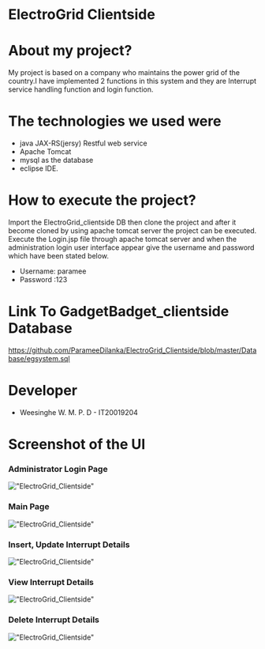 # ElectroGrid Clientside 

# About my project?
My project is based on a company who maintains the power grid of the country.I have implemented 2 functions in this system and they are Interrupt service handling function and login function.

#  The technologies we used were
-  java JAX-RS(jersy) Restful web service  
-  Apache  Tomcat  
-  mysql as the database 
-  eclipse IDE.


# How to execute the project?
Import the ElectroGrid_clientside DB then clone the project and after it become cloned by using apache tomcat server the project can be executed. Execute the Login.jsp file through apache tomcat server and when the administration login user interface appear give the username and password which have been stated below.

-  Username: paramee
-  Password :123

#  Link  To GadgetBadget_clientside Database
https://github.com/ParameeDilanka/ElectroGrid_Clientside/blob/master/Database/egsystem.sql


#  Developer

-  Weesinghe W. M. P. D         - IT20019204


# Screenshot of the UI

<h3>Administrator Login Page</h3>

!["ElectroGrid_Clientside"](https://res.cloudinary.com/dyelytpla/image/upload/v1652511260/My%20apps/Login_page_virutu.png "ElectroGrid_Clientside")

<h3>Main Page</h3>

!["ElectroGrid_Clientside"](https://res.cloudinary.com/dyelytpla/image/upload/v1652511286/My%20apps/Main_Page_zemdc9.png "ElectroGrid_Clientside")

<h3>Insert, Update Interrupt Details</h3>

!["ElectroGrid_Clientside"](https://res.cloudinary.com/dyelytpla/image/upload/v1652514571/Insert_Update_Interrupt_Details_zbqvp8.png "ElectroGrid_Clientside")

<h3>View Interrupt Details</h3>

!["ElectroGrid_Clientside"](https://res.cloudinary.com/dyelytpla/image/upload/v1652514632/View_Interrupt_Details_hihfpr.png "ElectroGrid_Clientside")

<h3>Delete Interrupt Details</h3>

!["ElectroGrid_Clientside"](https://res.cloudinary.com/dyelytpla/image/upload/v1652514664/Delete_Interrupt_Details_l1zc34.png "ElectroGrid_Clientside")
